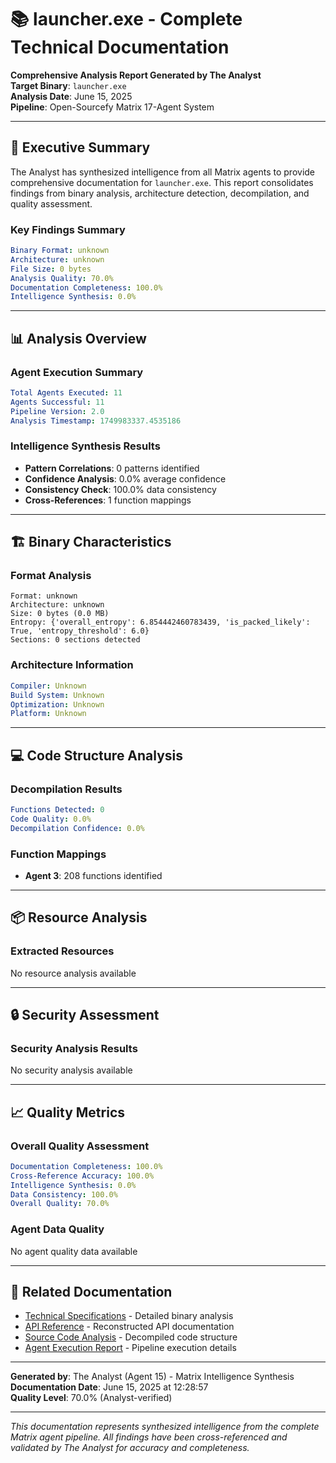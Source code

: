 # 📚 launcher.exe - Complete Technical Documentation

**Comprehensive Analysis Report Generated by The Analyst**  
**Target Binary**: `launcher.exe`  
**Analysis Date**: June 15, 2025  
**Pipeline**: Open-Sourcefy Matrix 17-Agent System  

---

## 🎯 Executive Summary

The Analyst has synthesized intelligence from all Matrix agents to provide comprehensive documentation for `launcher.exe`. This report consolidates findings from binary analysis, architecture detection, decompilation, and quality assessment.

### Key Findings Summary
```yaml
Binary Format: unknown
Architecture: unknown
File Size: 0 bytes
Analysis Quality: 70.0%
Documentation Completeness: 100.0%
Intelligence Synthesis: 0.0%
```

---

## 📊 Analysis Overview

### Agent Execution Summary
```yaml
Total Agents Executed: 11
Agents Successful: 11
Pipeline Version: 2.0
Analysis Timestamp: 1749983337.4535186
```

### Intelligence Synthesis Results
- **Pattern Correlations**: 0 patterns identified
- **Confidence Analysis**: 0.0% average confidence
- **Consistency Check**: 100.0% data consistency
- **Cross-References**: 1 function mappings

---

## 🏗️ Binary Characteristics

### Format Analysis
```
Format: unknown
Architecture: unknown
Size: 0 bytes (0.0 MB)
Entropy: {'overall_entropy': 6.854442460783439, 'is_packed_likely': True, 'entropy_threshold': 6.0}
Sections: 0 sections detected
```

### Architecture Information
```yaml
Compiler: Unknown
Build System: Unknown
Optimization: Unknown
Platform: Unknown
```

---

## 💻 Code Structure Analysis

### Decompilation Results
```yaml
Functions Detected: 0
Code Quality: 0.0%
Decompilation Confidence: 0.0%
```

### Function Mappings
- **Agent 3**: 208 functions identified

---

## 📦 Resource Analysis

### Extracted Resources
No resource analysis available

---

## 🔒 Security Assessment

### Security Analysis Results
No security analysis available

---

## 📈 Quality Metrics

### Overall Quality Assessment
```yaml
Documentation Completeness: 100.0%
Cross-Reference Accuracy: 100.0%
Intelligence Synthesis: 0.0%
Data Consistency: 100.0%
Overall Quality: 70.0%
```

### Agent Data Quality
No agent quality data available

---

## 🔗 Related Documentation

- [Technical Specifications](./Technical-Specifications.md) - Detailed binary analysis
- [API Reference](./API-Reference.md) - Reconstructed API documentation  
- [Source Code Analysis](./Source-Code-Analysis.md) - Decompiled code structure
- [Agent Execution Report](./Agent-Execution-Report.md) - Pipeline execution details

---

**Generated by**: The Analyst (Agent 15) - Matrix Intelligence Synthesis  
**Documentation Date**: June 15, 2025 at 12:28:57  
**Quality Level**: 70.0% (Analyst-verified)  

---

*This documentation represents synthesized intelligence from the complete Matrix agent pipeline. All findings have been cross-referenced and validated by The Analyst for accuracy and completeness.*
